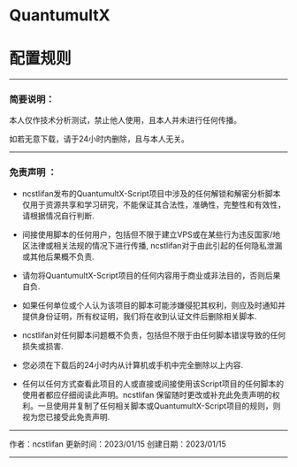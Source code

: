 # QuantumultX 



# 配置规则

---

### 简要说明：

本人仅作技术分析测试，禁止他人使用，且本人并未进行任何传播。

如若无意下载，请于24小时内删除，且与本人无关。

---

### 免责声明 ：

- ncstlifan发布的QuantumultX-Script项目中涉及的任何解锁和解密分析脚本仅用于资源共享和学习研究，不能保证其合法性，准确性，完整性和有效性，请根据情况自行判断.

- 间接使用脚本的任何用户，包括但不限于建立VPS或在某些行为违反国家/地区法律或相关法规的情况下进行传播, ncstlifan对于由此引起的任何隐私泄漏或其他后果概不负责.

- 请勿将QuantumultX-Script项目的任何内容用于商业或非法目的，否则后果自负.

- 如果任何单位或个人认为该项目的脚本可能涉嫌侵犯其权利，则应及时通知并提供身份证明，所有权证明，我们将在收到认证文件后删除相关脚本.

- ncstlifan对任何脚本问题概不负责，包括但不限于由任何脚本错误导致的任何损失或损害.

- 您必须在下载后的24小时内从计算机或手机中完全删除以上内容.

- 任何以任何方式查看此项目的人或直接或间接使用该Script项目的任何脚本的使用者都应仔细阅读此声明。ncstlifan 保留随时更改或补充此免责声明的权利。一旦使用并复制了任何相关脚本或QuantumultX-Script项目的规则，则视为您已接受此免责声明.

  

---

作者：ncstlifan	更新时间：2023/01/15	创建日期：2023/01/15

---



